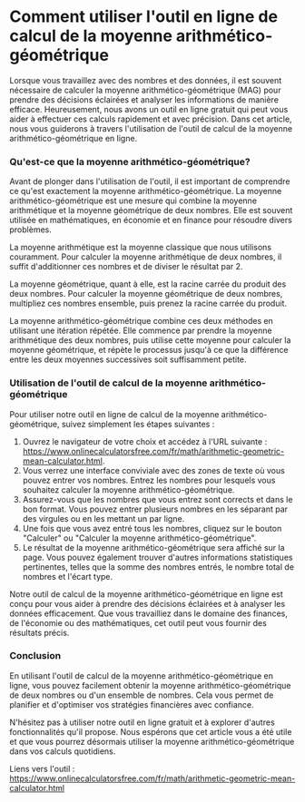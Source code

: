 Comment utiliser l'outil en ligne de calcul de la moyenne arithmético-géométrique
=================================================================================

Lorsque vous travaillez avec des nombres et des données, il est souvent nécessaire de calculer la moyenne arithmético-géométrique (MAG) pour prendre des décisions éclairées et analyser les informations de manière efficace. Heureusement, nous avons un outil en ligne gratuit qui peut vous aider à effectuer ces calculs rapidement et avec précision. Dans cet article, nous vous guiderons à travers l'utilisation de l'outil de calcul de la moyenne arithmético-géométrique en ligne.

### Qu'est-ce que la moyenne arithmético-géométrique?

Avant de plonger dans l'utilisation de l'outil, il est important de comprendre ce qu'est exactement la moyenne arithmético-géométrique. La moyenne arithmético-géométrique est une mesure qui combine la moyenne arithmétique et la moyenne géométrique de deux nombres. Elle est souvent utilisée en mathématiques, en économie et en finance pour résoudre divers problèmes.

La moyenne arithmétique est la moyenne classique que nous utilisons couramment. Pour calculer la moyenne arithmétique de deux nombres, il suffit d'additionner ces nombres et de diviser le résultat par 2.

La moyenne géométrique, quant à elle, est la racine carrée du produit des deux nombres. Pour calculer la moyenne géométrique de deux nombres, multipliez ces nombres ensemble, puis prenez la racine carrée du produit.

La moyenne arithmético-géométrique combine ces deux méthodes en utilisant une itération répétée. Elle commence par prendre la moyenne arithmétique des deux nombres, puis utilise cette moyenne pour calculer la moyenne géométrique, et répète le processus jusqu'à ce que la différence entre les deux moyennes successives soit suffisamment petite.

### Utilisation de l'outil de calcul de la moyenne arithmético-géométrique

Pour utiliser notre outil en ligne de calcul de la moyenne arithmético-géométrique, suivez simplement les étapes suivantes :

1. Ouvrez le navigateur de votre choix et accédez à l'URL suivante : <https://www.onlinecalculatorsfree.com/fr/math/arithmetic-geometric-mean-calculator.html>.
2. Vous verrez une interface conviviale avec des zones de texte où vous pouvez entrer vos nombres. Entrez les nombres pour lesquels vous souhaitez calculer la moyenne arithmético-géométrique.
3. Assurez-vous que les nombres que vous entrez sont corrects et dans le bon format. Vous pouvez entrer plusieurs nombres en les séparant par des virgules ou en les mettant un par ligne.
4. Une fois que vous avez entré tous les nombres, cliquez sur le bouton "Calculer" ou "Calculer la moyenne arithmético-géométrique".
5. Le résultat de la moyenne arithmético-géométrique sera affiché sur la page. Vous pouvez également trouver d'autres informations statistiques pertinentes, telles que la somme des nombres entrés, le nombre total de nombres et l'écart type.

Notre outil de calcul de la moyenne arithmético-géométrique en ligne est conçu pour vous aider à prendre des décisions éclairées et à analyser les données efficacement. Que vous travailliez dans le domaine des finances, de l'économie ou des mathématiques, cet outil peut vous fournir des résultats précis.

### Conclusion

En utilisant l'outil de calcul de la moyenne arithmético-géométrique en ligne, vous pouvez facilement obtenir la moyenne arithmético-géométrique de deux nombres ou d'un ensemble de nombres. Cela vous permet de planifier et d'optimiser vos stratégies financières avec confiance.

N'hésitez pas à utiliser notre outil en ligne gratuit et à explorer d'autres fonctionnalités qu'il propose. Nous espérons que cet article vous a été utile et que vous pourrez désormais utiliser la moyenne arithmético-géométrique dans vos calculs quotidiens.

Liens vers l'outil : <https://www.onlinecalculatorsfree.com/fr/math/arithmetic-geometric-mean-calculator.html>